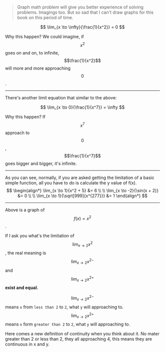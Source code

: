 > Graph math problem will give you better experience of solving problems. Imagings too.
But so sad that I can't draw graphs for this book on this period of time.

$$
\lim_{x \to \infty}{\frac{1}{x^2}} = 0
$$

Why this happen? We could imagine, if $$x^2$$ goes on and on, to infinite, $$\frac{1}{x^2}$$ will more and more approaching $$0$$.
___

There's another limit equation that similar to the above:

$$
\lim_{x \to 0}{\frac{1}{x^7}} = \infty
$$

Why this happen? If $$x^7$$ approach to $$0$$, $$\frac{1}{x^7}$$ goes bigger and bigger, it's infinite.

___

As you can see, normally, if you are asked getting the limitation of a basic simple function, all you have to do is calculate the y value of f(x).
$$
\begin{align*}
\lim_{x \to 1}{x^2 + 5} &= 6
\\ \\
\lim_{x \to -2}{\sin(x + 2)} &= 0
\\ \\
\lim_{x \to 1}{\sqrt[999]{x^{277}}} &= 1
\end{align*}
$$
___

Above is a graph of $$f(x) = x^2$$.

If I ask you what's the limitation of $$\lim_{x \to 2}{x^2}$$, the real meaning is $$\lim_{x \to 2}{{x^2}^-}$$ and $$\lim_{x \to 2}{{x^2}^+}$$ **exist and equal.**

$$\lim_{x \to 2}{{x^2}^-}$$ means `x` from `less than 2` to `2`, what `y` will approaching to.
$$\lim_{x \to 2}{{x^2}^+}$$ means `x` form `greater than 2` to `2`, what `y` will approaching to.

Here comes a new definition of continuity when you think about it.
No mater greater than 2 or less than 2, they all approaching 4, this means they are continuous in x and y.
